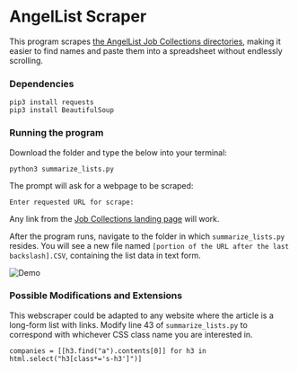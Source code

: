 # AngelList Scraper

This program scrapes [the AngelList Job Collections directories](https://angel.co/job-collections/), making it easier to find names and paste them into a spreadsheet without endlessly scrolling.

### Dependencies 
``` 
pip3 install requests 
pip3 install BeautifulSoup 
``` 

### Running the program
Download the folder and type the below into your terminal:

```
python3 summarize_lists.py
```

The prompt will ask for a webpage to be scraped:

```
Enter requested URL for scrape:
```

Any link from the [Job Collections landing page](https://angel.co/job-collections/) will work.

After the program runs, navigate to the folder in which `summarize_lists.py` resides. You will see a new file named `[portion of the URL after the last backslash].CSV`, containing the list data in text form. 

![Demo](/Demo.png)
 
### Possible Modifications and Extensions
This webscraper could be adapted to any website where the article is a long-form list with links. Modify line 43 of `summarize_lists.py` to correspond with whichever CSS class name you are interested in.
  
```
companies = [[h3.find("a").contents[0]] for h3 in html.select("h3[class*='s-h3']")]
```
